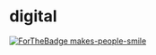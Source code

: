 # digital
[![ForTheBadge makes-people-smile](http://ForTheBadge.com/images/badges/makes-people-smile.svg)](http://ForTheBadge.com)
